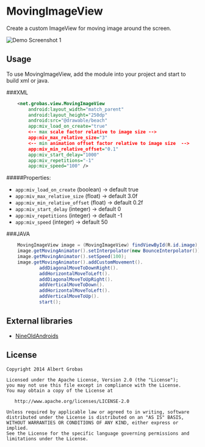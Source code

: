 MovingImageView
===============

Create a custom ImageView for moving image around the screen.


![Demo Screenshot 1][1]


Usage
-----

To use MovingImageView, add the module into your project and start to build xml or java.

###XML
```xml
    <net.grobas.view.MovingImageView
        android:layout_width="match_parent"
        android:layout_height="250dp"
        android:src="@drawable/beach"
        app:miv_load_on_create="true"
        <-- max scale factor relative to image size -->
        app:miv_max_relative_size="3"
        <-- min animation offset factor relative to image size  -->
        app:miv_min_relative_offset="0.1"
        app:miv_start_delay="1000"
        app:miv_repetitions="-1"
        app:miv_speed="100" />
```

#####Properties:

* `app:miv_load_on_create` (boolean)    -> default true
* `app:miv_max_relative_size`  (float)  -> default 3.0f
* `app:miv_min_relative_offset` (float) -> default 0.2f
* `app:miv_start_delay` (integer)       -> default 0
* `app:miv_repetitions` (integer)       -> default -1
* `app:miv_speed` (integer)             -> default 50


###JAVA

```java
    MovingImageView image = (MovingImageView) findViewById(R.id.image);
    image.getMovingAnimator().setInterpolator(new BounceInterpolator());
    image.getMovingAnimator().setSpeed(100);
    image.getMovingAnimator().addCustomMovement().
            addDiagonalMoveToDownRight().
            addHorizontalMoveToLeft().
            addDiagonalMoveToUpRight().
            addVerticalMoveToDown().
            addHorizontalMoveToLeft().
            addVerticalMoveToUp().
            start();
```

External libraries
------------------------------------

* [NineOldAndroids][2]


License
-------

    Copyright 2014 Albert Grobas

    Licensed under the Apache License, Version 2.0 (the "License");
    you may not use this file except in compliance with the License.
    You may obtain a copy of the License at

       http://www.apache.org/licenses/LICENSE-2.0

    Unless required by applicable law or agreed to in writing, software
    distributed under the License is distributed on an "AS IS" BASIS,
    WITHOUT WARRANTIES OR CONDITIONS OF ANY KIND, either express or implied.
    See the License for the specific language governing permissions and
    limitations under the License.



[1]: ./art/sample.gif
[2]: https://github.com/JakeWharton/NineOldAndroids/
